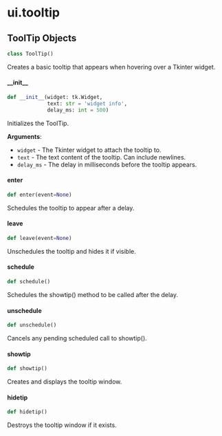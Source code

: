 <a id="ui.tooltip"></a>

# ui.tooltip

<a id="ui.tooltip.ToolTip"></a>

## ToolTip Objects

```python
class ToolTip()
```

Creates a basic tooltip that appears when hovering over a Tkinter widget.

<a id="ui.tooltip.ToolTip.__init__"></a>

#### \_\_init\_\_

```python
def __init__(widget: tk.Widget,
             text: str = 'widget info',
             delay_ms: int = 500)
```

Initializes the ToolTip.

**Arguments**:

- `widget` - The Tkinter widget to attach the tooltip to.
- `text` - The text content of the tooltip. Can include newlines.
- `delay_ms` - The delay in milliseconds before the tooltip appears.

<a id="ui.tooltip.ToolTip.enter"></a>

#### enter

```python
def enter(event=None)
```

Schedules the tooltip to appear after a delay.

<a id="ui.tooltip.ToolTip.leave"></a>

#### leave

```python
def leave(event=None)
```

Unschedules the tooltip and hides it if visible.

<a id="ui.tooltip.ToolTip.schedule"></a>

#### schedule

```python
def schedule()
```

Schedules the showtip() method to be called after the delay.

<a id="ui.tooltip.ToolTip.unschedule"></a>

#### unschedule

```python
def unschedule()
```

Cancels any pending scheduled call to showtip().

<a id="ui.tooltip.ToolTip.showtip"></a>

#### showtip

```python
def showtip()
```

Creates and displays the tooltip window.

<a id="ui.tooltip.ToolTip.hidetip"></a>

#### hidetip

```python
def hidetip()
```

Destroys the tooltip window if it exists.

